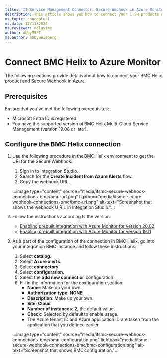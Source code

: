 ```yaml
---
title: 'IT Service Management Connector: Secure Webhook in Azure Monitor - Configuration with BMC'
description: This article shows you how to connect your ITSM products or services with BMC on Secure Webhook in Azure Monitor.
ms.topic: conceptual
ms.date: 12/11/2024
ms.reviewer: nolavime
author: AbbyMSFT
ms.author: abbyweisberg
---
```


# Connect BMC Helix to Azure Monitor

The following sections provide details about how to connect your BMC Helix product and Secure Webhook in Azure.

## Prerequisites

Ensure that you've met the following prerequisites:

* Microsoft Entra ID is registered.
* You have the supported version of BMC Helix Multi-Cloud Service Management (version 19.08 or later).

## Configure the BMC Helix connection

1. Use the following procedure in the BMC Helix environment to get the URI for the Secure Webhook:

   1. Sign in to Integration Studio.
   1. Search for the **Create Incident from Azure Alerts** flow.
   1. Copy the webhook URL.
   
   :::image type="content" source="media/itsmc-secure-webhook-connections-bmc/bmc-url.png" lightbox="media/itsmc-secure-webhook-connections-bmc/bmc-url.png" alt-text="Screenshot that shows the webhook U R L in Integration Studio.":::
   
1. Follow the instructions according to the version:
   * [Enabling prebuilt integration with Azure Monitor for version 20.02](https://docs.bmc.com/docs/multicloud/enabling-prebuilt-integration-with-azure-monitor-879728195.html)
   * [Enabling prebuilt integration with Azure Monitor for version 19.11](https://docs.bmc.com/docs/multicloudprevious/enabling-prebuilt-integration-with-azure-monitor-904157623.html)

1. As a part of the configuration of the connection in BMC Helix, go into your integration BMC instance and follow these instructions:

   1. Select **catalog**.
   1. Select **Azure alerts**.
   1. Select **connectors**.
   1. Select **configuration**.
   1. Select the **add new connection** configuration.
   1. Fill in the information for the configuration section:
      - **Name**: Make up your own.
      - **Authorization type**: **NONE**
      - **Description**: Make up your own.
      - **Site**: **Cloud**
      - **Number of instances**: **2**, the default value.
      - **Check**: Selected by default to enable usage.
      - The Azure tenant ID and Azure application ID are taken from the application that you defined earlier.

   :::image type="content" source="media/itsmc-secure-webhook-connections-bmc/bmc-configuration.png" lightbox="media/itsmc-secure-webhook-connections-bmc/bmc-configuration.png" alt-text="Screenshot that shows BMC configuration.":::
